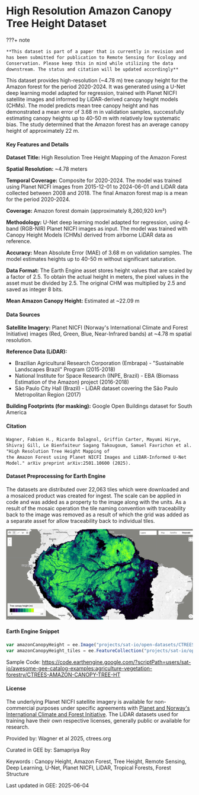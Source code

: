# High Resolution Amazon Canopy Tree Height Dataset

<div class="result" markdown>

???+ note

    **This dataset is part of a paper that is currently in revision and has been submitted for publication to Remote Sensing for Ecology and Conservation. Please keep this in mind while utilizing the data downstream. The status and citation will be updated accordingly**

</div>

This dataset provides high-resolution (~4.78 m) tree canopy height for the Amazon forest for the period 2020-2024. It was generated using a U-Net deep learning model adapted for regression, trained with Planet NICFI satellite images and informed by LiDAR-derived canopy height models (CHMs). The model predicts mean tree canopy height and has demonstrated a mean error of 3.68 m in validation samples, successfully estimating canopy heights up to 40-50 m with relatively low systematic bias. The study determined that the Amazon forest has an average canopy height of approximately 22 m.

#### Key Features and Details

**Dataset Title:** High Resolution Tree Height Mapping of the Amazon Forest

**Spatial Resolution:** ~4.78 meters

**Temporal Coverage:** Composite for 2020-2024. The model was trained using Planet NICFI images from 2015-12-01 to 2024-06-01 and LiDAR data collected between 2008 and 2018. The final Amazon forest map is a mean for the period 2020-2024.

**Coverage:** Amazon forest domain (approximately 8,260,920 km²)

**Methodology:** U-Net deep learning model adapted for regression, using 4-band (RGB-NIR) Planet NICFI images as input. The model was trained with Canopy Height Models (CHMs) derived from airborne LiDAR data as reference.

**Accuracy:** Mean Absolute Error (MAE) of 3.68 m on validation samples. The model estimates heights up to 40-50 m without significant saturation.

**Data Format:** The Earth Engine asset stores height values that are scaled by a factor of 2.5. To obtain the actual height in meters, the pixel values in the asset must be divided by 2.5. The original CHM was multiplied by 2.5 and saved as integer 8 bits.

**Mean Amazon Canopy Height:** Estimated at ~22.09 m

#### Data Sources

**Satellite Imagery:** Planet NICFI (Norway's International Climate and Forest Initiative) images (Red, Green, Blue, Near-Infrared bands) at ~4.78 m spatial resolution.

**Reference Data (LiDAR):**
- Brazilian Agricultural Research Corporation (Embrapa) - "Sustainable Landscapes Brazil" Program (2015-2018)
- National Institute for Space Research (INPE, Brazil) - EBA (Biomass Estimation of the Amazon) project (2016-2018)
- São Paulo City Hall (Brazil) - LiDAR dataset covering the São Paulo Metropolitan Region (2017)

**Building Footprints (for masking):** Google Open Buildings dataset for South America

#### Citation

```
Wagner, Fabien H., Ricardo Dalagnol, Griffin Carter, Mayumi Hirye, Shivraj Gill, Le Bienfaiteur Sagang Takougoum, Samuel Favrichon et al. "High Resolution Tree Height Mapping of
the Amazon Forest using Planet NICFI Images and LiDAR-Informed U-Net Model." arXiv preprint arXiv:2501.10600 (2025).
```

#### Dataset Preprocessing for Earth Engine

The datasets are distributed over 22,063 tiles which were downloaded and a mosaiced product was created for ingest. The scale can be applied in code and was added as a property to the image along with the units. As a result of the mosaic operation the tile naming convention with traceability back to the image was removed as a result of which the grid was added as a separate asset for allow traceability back to individual tiles.

![ctrees_amazon_img](../images/ctrees_amazon.png)

#### Earth Engine Snippet

```js
var amazonCanopyHeight = ee.Image("projects/sat-io/open-datasets/CTREES/AMAZON-CANOPY-TREE-HT");
var amazonCanopyHeight_tiles = ee.FeatureCollection("projects/sat-io/open-datasets/CTREES/CTREES-AMAZON-TILE-LOCATOR")
```

Sample Code: https://code.earthengine.google.com/?scriptPath=users/sat-io/awesome-gee-catalog-examples:agriculture-vegetation-forestry/CTREES-AMAZON-CANOPY-TREE-HT

#### License
The underlying Planet NICFI satellite imagery is available for non-commercial purposes under specific agreements with [Planet and Norway's International Climate and Forest Initiative](https://planet.widen.net/s/zfdpf8qxwk/participantlicenseagreement_nicfi_2024). The LiDAR datasets used for training have their own respective licenses, generally public or available for research.

Provided by: Wagner et al 2025, ctrees.org

Curated in GEE by: Samapriya Roy

Keywords : Canopy Height, Amazon Forest, Tree Height, Remote Sensing, Deep Learning, U-Net, Planet NICFI, LiDAR, Tropical Forests, Forest Structure

Last updated in GEE: 2025-06-04
